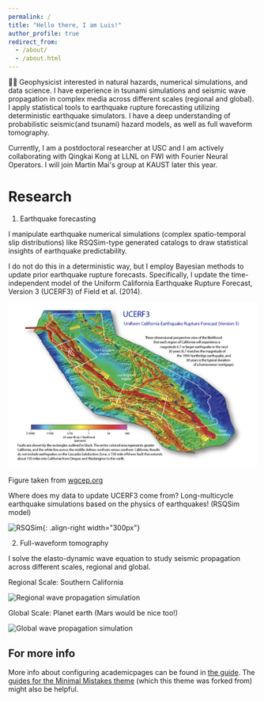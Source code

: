 ```yaml
---
permalink: /
title: "Hello there, I am Luis!"
author_profile: true
redirect_from: 
  - /about/
  - /about.html
---
```


🧑‍🎓 Geophysicist interested in natural hazards, numerical simulations, and data science. I have experience in tsunami simulations and seismic wave propagation in complex media across different scales (regional and global). I apply statistical tools to earthquake rupture forecasting utilizing deterministic earthquake simulators. I have a deep understanding of probabilistic seismic(and tsunami) hazard models, as well as full waveform tomography.

Currently, I am a postdoctoral researcher at USC and I am actively collaborating with Qingkai Kong at LLNL on FWI with Fourier Neural Operators. I will join Martin Mai's group at KAUST later this year.


Research
======
1) Earthquake forecasting
   
I manipulate earthquake numerical simulations (complex spatio-temporal slip distributions) like RSQSim-type generated catalogs to draw statistical insights of earthquake predictability.

I do not do this in a deterministic way, but I employ Bayesian methods to update prior earthquake rupture forecasts. Specifically, I update the time-independent model of the Uniform California Earthquake Rupture Forecast, Version 3 (UCERF3) of Field et al. (2014). 

<img src=../images/UCERF3.png >

Figure taken from <a href="url">[wgcep.org](http://wgcep.org/UCERF3.html)</a>

Where does my data to update UCERF3 come from? Long-multicycle earthquake simulations based on the physics of earthquakes! (RSQSim model)


![RSQSim](https://github.com/lvazquezseismo/luisvazquez/assets/165330765/2cd2bb2e-e3ef-4edb-b85f-cf381e839ed2){: .align-right width="300px"}

2) Full-waveform tomography

I solve the  elasto-dynamic wave equation to study seismic propagation across different scales, regional and global.

Regional Scale: Southern California

![Regional wave propagation simulation](https://github.com/lvazquezseismo/luisvazquez/blob/master/files/Hercules.gif)

Global Scale: Planet earth (Mars would be nice too!)

![Global wave propagation simulation](https://github.com/lvazquezseismo/luisvazquez/blob/master/files/specfemGlobe.gif)

For more info
------
More info about configuring academicpages can be found in [the guide](https://academicpages.github.io/markdown/). The [guides for the Minimal Mistakes theme](https://mmistakes.github.io/minimal-mistakes/docs/configuration/) (which this theme was forked from) might also be helpful.
